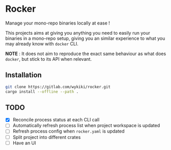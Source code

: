 # Rocker

Manage your mono-repo binaries locally at ease !

This projects aims at giving you anything you need to easily run your
binaries in a mono-repo setup, giving you an similar experience to what
you may already know with `docker` CLI.

**NOTE** : It does not aim to reproduce the exact same behaviour as what
does `docker`, but stick to its API when relevant.

## Installation

```sh
git clone https://gitlab.com/wykiki/rocker.git
cargo install --offline --path .
```

## TODO

- [x] Reconcile process status at each CLI call
- [ ] Automatically refresh process list when project workspace is updated
- [ ] Refresh process config when `rocker.yaml` is updated
- [ ] Split project into different crates
- [ ] Have an UI
